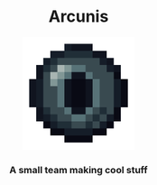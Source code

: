 <h1 align="center">Arcunis</h1>

<p align="center">
  <img src="../assets/Logo-1024x1024.png" alt="Logo" width="200"/>
</p>

<h3 align="center">A small team making cool stuff</h3>